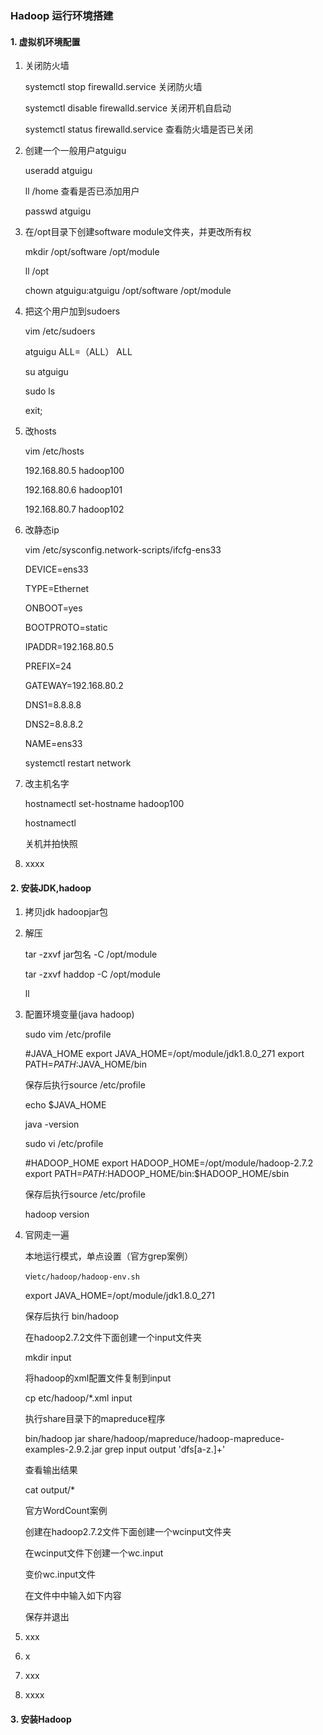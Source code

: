 ### Hadoop 运行环境搭建

#### 1. 虚拟机环境配置

1. 关闭防火墙

   systemctl stop firewalld.service   关闭防火墙

   systemctl disable firewalld.service    关闭开机自启动

   systemctl status firewalld.service   查看防火墙是否已关闭

2. 创建一个一般用户atguigu

   useradd atguigu

   ll /home   查看是否已添加用户

   passwd atguigu

3. 在/opt目录下创建software module文件夹，并更改所有权

   mkdir /opt/software /opt/module

   ll /opt

   chown atguigu:atguigu /opt/software /opt/module

4. 把这个用户加到sudoers

   vim /etc/sudoers

   atguigu   ALL=（ALL）     ALL

   su atguigu

   sudo ls

   exit;

5. 改hosts

   vim /etc/hosts

   192.168.80.5   hadoop100

   192.168.80.6   hadoop101

   192.168.80.7  hadoop102

6. 改静态ip

   vim /etc/sysconfig.network-scripts/ifcfg-ens33

   DEVICE=ens33

   TYPE=Ethernet

   ONBOOT=yes

   BOOTPROTO=static

   IPADDR=192.168.80.5

   PREFIX=24

   GATEWAY=192.168.80.2

   DNS1=8.8.8.8

   DNS2=8.8.8.2

   NAME=ens33

   systemctl restart network

7. 改主机名字

   hostnamectl set-hostname hadoop100

   hostnamectl

   关机并拍快照

8. xxxx

#### 2. 安装JDK,hadoop

1. 拷贝jdk  hadoopjar包

2. 解压

   tar -zxvf jar包名  -C /opt/module

   tar -zxvf haddop  -C /opt/module

   ll

3. 配置环境变量(java  hadoop)

   sudo vim /etc/profile

   #JAVA_HOME
   export JAVA_HOME=/opt/module/jdk1.8.0_271
   export PATH=$PATH:$JAVA_HOME/bin

   保存后执行source /etc/profile

   echo $JAVA_HOME

   java -version

   sudo vi /etc/profile

   #HADOOP_HOME
   export HADOOP_HOME=/opt/module/hadoop-2.7.2
   export PATH=$PATH:$HADOOP_HOME/bin:$HADOOP_HOME/sbin

   

   保存后执行source /etc/profile

   hadoop version

   

4. 官网走一遍

   本地运行模式，单点设置（官方grep案例）

    vi`etc/hadoop/hadoop-env.sh` 

    export JAVA_HOME=/opt/module/jdk1.8.0_271

   保存后执行  bin/hadoop

   在hadoop2.7.2文件下面创建一个input文件夹

   mkdir input

   将hadoop的xml配置文件复制到input

   cp etc/hadoop/*.xml input

   执行share目录下的mapreduce程序

   bin/hadoop jar share/hadoop/mapreduce/hadoop-mapreduce-examples-2.9.2.jar grep input output 'dfs[a-z.]+'

   查看输出结果

   cat output/*

   

   官方WordCount案例

   创建在hadoop2.7.2文件下面创建一个wcinput文件夹

   在wcinput文件下创建一个wc.input

   变价wc.input文件

   在文件中中输入如下内容

   

   

   保存并退出

   

5. xxx

6. x

7. xxx

8. xxxx

#### 3. 安装Hadoop

 